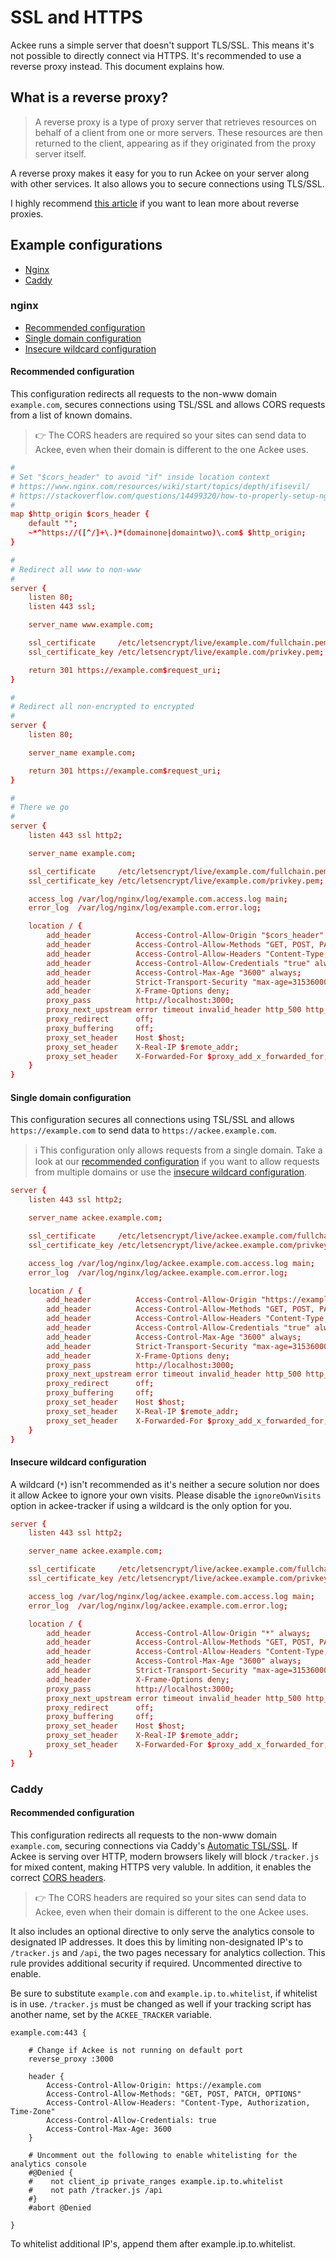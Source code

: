 # SSL and HTTPS

Ackee runs a simple server that doesn't support TLS/SSL. This means it's not possible to directly connect via HTTPS. It's recommended to use a reverse proxy instead. This document explains how.

## What is a reverse proxy?

> A reverse proxy is a type of proxy server that retrieves resources on behalf of a client from one or more servers. These resources are then returned to the client, appearing as if they originated from the proxy server itself.

A reverse proxy makes it easy for you to run Ackee on your server along with other services. It also allows you to secure connections using TLS/SSL.

I highly recommend [this article](https://medium.com/intrinsic/why-should-i-use-a-reverse-proxy-if-node-js-is-production-ready-5a079408b2ca) if you want to lean more about reverse proxies.

## Example configurations

- [Nginx](#nginx)
- [Caddy](#caddy)

### nginx

- [Recommended configuration](#recommended-configuration)
- [Single domain configuration](#single-domain-configuration)
- [Insecure wildcard configuration](#insecure-wildcard-configuration)

#### Recommended configuration

This configuration redirects all requests to the non-www domain `example.com`, secures connections using TSL/SSL and allows CORS requests from a list of known domains.

> 👉 The CORS headers are required so your sites can send data to Ackee, even when their domain is different to the one Ackee uses.

```conf
#
# Set "$cors_header" to avoid "if" inside location context
# https://www.nginx.com/resources/wiki/start/topics/depth/ifisevil/
# https://stackoverflow.com/questions/14499320/how-to-properly-setup-nginx-access-control-allow-origin-into-response-header-bas
#
map $http_origin $cors_header {
    default "";
    ~*^https://([^/]+\.)*(domainone|domaintwo)\.com$ $http_origin;
}

#
# Redirect all www to non-www
#
server {
    listen 80;
    listen 443 ssl;

    server_name www.example.com;

    ssl_certificate     /etc/letsencrypt/live/example.com/fullchain.pem;
    ssl_certificate_key /etc/letsencrypt/live/example.com/privkey.pem;

    return 301 https://example.com$request_uri;
}

#
# Redirect all non-encrypted to encrypted
#
server {
    listen 80;

    server_name example.com;

    return 301 https://example.com$request_uri;
}

#
# There we go
#
server {
    listen 443 ssl http2;

    server_name example.com;

    ssl_certificate     /etc/letsencrypt/live/example.com/fullchain.pem;
    ssl_certificate_key /etc/letsencrypt/live/example.com/privkey.pem;

    access_log /var/log/nginx/log/example.com.access.log main;
    error_log  /var/log/nginx/log/example.com.error.log;

    location / {
        add_header          Access-Control-Allow-Origin "$cors_header" always;
        add_header          Access-Control-Allow-Methods "GET, POST, PATCH, OPTIONS" always;
        add_header          Access-Control-Allow-Headers "Content-Type, Authorization, Time-Zone" always;
        add_header          Access-Control-Allow-Credentials "true" always;
        add_header          Access-Control-Max-Age "3600" always;
        add_header          Strict-Transport-Security "max-age=31536000" always;
        add_header          X-Frame-Options deny;
        proxy_pass          http://localhost:3000;
        proxy_next_upstream error timeout invalid_header http_500 http_502 http_503 http_504;
        proxy_redirect      off;
        proxy_buffering     off;
        proxy_set_header    Host $host;
        proxy_set_header    X-Real-IP $remote_addr;
        proxy_set_header    X-Forwarded-For $proxy_add_x_forwarded_for;
    }
}
```

#### Single domain configuration

This configuration secures all connections using TSL/SSL and allows `https://example.com` to send data to `https://ackee.example.com`.

> ℹ️ This configuration only allows requests from a single domain. Take a look at our [recommended configuration](#recommended-configuration) if you want to allow requests from multiple domains or use the [insecure wildcard configuration](#insecure-wildcard-configuration).

```conf
server {
    listen 443 ssl http2;

    server_name ackee.example.com;

    ssl_certificate     /etc/letsencrypt/live/ackee.example.com/fullchain.pem;
    ssl_certificate_key /etc/letsencrypt/live/ackee.example.com/privkey.pem;

    access_log /var/log/nginx/log/ackee.example.com.access.log main;
    error_log  /var/log/nginx/log/ackee.example.com.error.log;

    location / {
        add_header          Access-Control-Allow-Origin "https://example.com" always;
        add_header          Access-Control-Allow-Methods "GET, POST, PATCH, OPTIONS" always;
        add_header          Access-Control-Allow-Headers "Content-Type, Authorization, Time-Zone" always;
        add_header          Access-Control-Allow-Credentials "true" always;
        add_header          Access-Control-Max-Age "3600" always;
        add_header          Strict-Transport-Security "max-age=31536000" always;
        add_header          X-Frame-Options deny;
        proxy_pass          http://localhost:3000;
        proxy_next_upstream error timeout invalid_header http_500 http_502 http_503 http_504;
        proxy_redirect      off;
        proxy_buffering     off;
        proxy_set_header    Host $host;
        proxy_set_header    X-Real-IP $remote_addr;
        proxy_set_header    X-Forwarded-For $proxy_add_x_forwarded_for;
    }
}
```

#### Insecure wildcard configuration

A wildcard (`*`) isn't recommended as it's neither a secure solution nor does it allow Ackee to ignore your own visits. Please disable the `ignoreOwnVisits` option in ackee-tracker if using a wildcard is the only option for you.

```conf
server {
    listen 443 ssl http2;

    server_name ackee.example.com;

    ssl_certificate     /etc/letsencrypt/live/ackee.example.com/fullchain.pem;
    ssl_certificate_key /etc/letsencrypt/live/ackee.example.com/privkey.pem;

    access_log /var/log/nginx/log/ackee.example.com.access.log main;
    error_log  /var/log/nginx/log/ackee.example.com.error.log;

    location / {
        add_header          Access-Control-Allow-Origin "*" always;
        add_header          Access-Control-Allow-Methods "GET, POST, PATCH, OPTIONS" always;
        add_header          Access-Control-Allow-Headers "Content-Type, Authorization, Time-Zone" always;
        add_header          Access-Control-Max-Age "3600" always;
        add_header          Strict-Transport-Security "max-age=31536000" always;
        add_header          X-Frame-Options deny;
        proxy_pass          http://localhost:3000;
        proxy_next_upstream error timeout invalid_header http_500 http_502 http_503 http_504;
        proxy_redirect      off;
        proxy_buffering     off;
        proxy_set_header    Host $host;
        proxy_set_header    X-Real-IP $remote_addr;
        proxy_set_header    X-Forwarded-For $proxy_add_x_forwarded_for;
    }
}
```

### Caddy
#### Recommended configuration

This configuration redirects all requests to the non-www domain `example.com`, securing connections via Caddy's [Automatic TSL/SSL](https://caddyserver.com/docs/automatic-https). If Ackee is serving over HTTP, modern browsers likely will block `/tracker.js` for mixed content, making HTTPS very valuble. In addition, it enables the correct [CORS headers](https://docs.ackee.electerious.com/#/docs/CORS%20headers). 

> 👉 The CORS headers are required so your sites can send data to Ackee, even when their domain is different to the one Ackee uses.

It also includes an optional directive to only serve the analytics console to designated IP addresses. It does this by limiting non-designated IP's to `/tracker.js` and `/api`, the two pages necessary for analytics collection. This rule provides additional security if required. Uncommented directive to enable. 

Be sure to substitute `example.com` and `example.ip.to.whitelist`, if whitelist is in use. `/tracker.js` must be changed as well if your tracking script has another name, set by the `ACKEE_TRACKER` variable.
```
example.com:443 {
    
    # Change if Ackee is not running on default port
    reverse_proxy :3000

    header {
        Access-Control-Allow-Origin: https://example.com
        Access-Control-Allow-Methods: "GET, POST, PATCH, OPTIONS"
        Access-Control-Allow-Headers: "Content-Type, Authorization, Time-Zone"
        Access-Control-Allow-Credentials: true
        Access-Control-Max-Age: 3600
    }

    # Uncomment out the following to enable whitelisting for the analytics console 
    #@Denied {
    #    not client_ip private_ranges example.ip.to.whitelist
    #    not path /tracker.js /api
    #}
    #abort @Denied

}
```
To whitelist additional IP's, append them after example.ip.to.whitelist.
